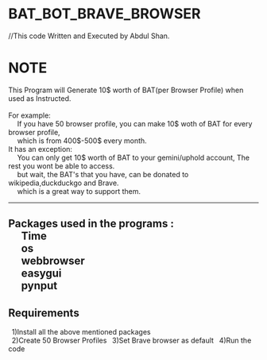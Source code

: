 # BAT_BOT_BRAVE_BROWSER

//This code Written and Executed by Abdul Shan.

<h1>NOTE</h1>
  <p>This Program will Generate 10$ worth of BAT(per Browser Profile) when used as Instructed.<br><br>
  For example: <br>
  &ensp;&ensp; If you have 50 browser profile, you can make 10$ woth of BAT for every browser profile,<br>
  &ensp;&ensp;  which is from
  400$-500$ every month.<br>
  It has an exception: <br>
  &ensp;&ensp; You can only get 10$ worth of BAT to your gemini/uphold account, The rest you wont be able to access.<br>
  &ensp;&ensp; but wait, the BAT's that you have, can be donated to wikipedia,duckduckgo and Brave.<br>
  &ensp;&ensp; which is a great way to support them.</p>

------------------------------------------------------------------------------------------
Packages used in the programs :<br>
  &ensp;&ensp; Time<br>
  &ensp;&ensp; os<br>
  &ensp;&ensp; webbrowser<br>
  &ensp;&ensp; easygui<br>
  &ensp;&ensp; pynput<br>
-------------------------------------------------------------------------------------------

<h2>Requirements</h2>
<p>&ensp;1)Install all the above mentioned packages<br>
&ensp;2)Create 50 Browser Profiles
&ensp;3)Set Brave browser as default
&ensp;4)Run the code</p>

